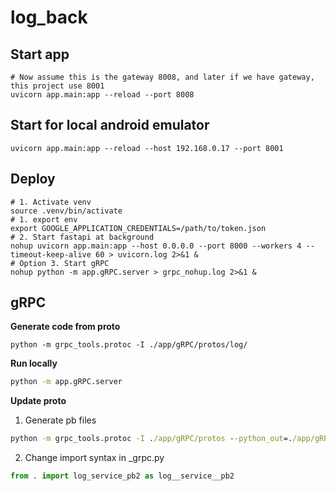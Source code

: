# log_back

## Start app
``` shell
# Now assume this is the gateway 8008, and later if we have gateway, this project use 8001
uvicorn app.main:app --reload --port 8008
```

## Start for local android emulator
```
uvicorn app.main:app --reload --host 192.168.0.17 --port 8001
```

## Deploy
``` shell
# 1. Activate venv
source .venv/bin/activate
# 1. export env
export GOOGLE_APPLICATION_CREDENTIALS=/path/to/token.json
# 2. Start fastapi at background
nohup uvicorn app.main:app --host 0.0.0.0 --port 8000 --workers 4 --timeout-keep-alive 60 > uvicorn.log 2>&1 &
# Option 3. Start gRPC
nohup python -m app.gRPC.server > grpc_nohup.log 2>&1 &
```


## gRPC
**Generate code from proto**
```
python -m grpc_tools.protoc -I ./app/gRPC/protos/log/
```

**Run locally**
```cmd
python -m app.gRPC.server
```
**Update proto**
1. Generate pb files
```cmd 
python -m grpc_tools.protoc -I ./app/gRPC/protos --python_out=./app/gRPC/generated --grpc_python_out=./app/gRPC/generated ./app/gRPC/protos/log/common_async_log_result.proto
```
2. Change import syntax in _grpc.py
```python
from . import log_service_pb2 as log__service__pb2
```